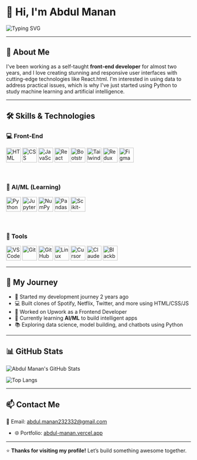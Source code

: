 # 👋 Hi, I'm Abdul Manan

![Typing SVG](https://readme-typing-svg.demolab.com?font=Fira+Code&pause=1000&color=FFFFFF&width=600&lines=Front-End+Developer+%7C+React+Specialist;Transitioning+into+AI+%26+ML;)

---

## 🚀 About Me

I've been working as a self-taught **front-end developer** for almost two years, and I love creating stunning and responsive user interfaces with cutting-edge technologies like React.html.
I'm interested in using data to address practical issues, which is why I've just started using Python to study machine learning and artificial intelligence.

---

## 🛠️ Skills & Technologies

### 💻 Front-End  
<p>
  <img src="https://cdn.jsdelivr.net/gh/devicons/devicon/icons/html5/html5-original.svg" width="40" alt="HTML" />
  <img src="https://cdn.jsdelivr.net/gh/devicons/devicon/icons/css3/css3-original.svg" width="40" alt="CSS" />
  <img src="https://cdn.jsdelivr.net/gh/devicons/devicon/icons/javascript/javascript-original.svg" width="40" alt="JavaScript" />
  <img src="https://cdn.jsdelivr.net/gh/devicons/devicon/icons/react/react-original.svg" width="40" alt="React" />
  <img src="https://cdn.jsdelivr.net/gh/devicons/devicon/icons/bootstrap/bootstrap-original.svg" width="40" alt="Bootstrap" />
  <img src="https://img.icons8.com/?size=256&id=4PiNHtUJVbLs&format=png" width="40" alt="Tailwind CSS" />
  <img src="https://cdn.jsdelivr.net/gh/devicons/devicon/icons/redux/redux-original.svg" width="40" alt="Redux" />
  <img src="https://cdn.jsdelivr.net/gh/devicons/devicon/icons/figma/figma-original.svg" width="40" alt="Figma" />
</p>

<br/>

### 🤖 AI/ML (Learning)  
<p>
  <img src="https://cdn.jsdelivr.net/gh/devicons/devicon/icons/python/python-original.svg" width="40" alt="Python" />
  <img src="https://cdn.jsdelivr.net/gh/devicons/devicon/icons/jupyter/jupyter-original.svg" width="40" alt="Jupyter" />
  <img src="https://cdn.jsdelivr.net/gh/devicons/devicon/icons/numpy/numpy-original.svg" width="40" alt="NumPy" />
  <img src="https://cdn.jsdelivr.net/gh/devicons/devicon/icons/pandas/pandas-original.svg" width="40" alt="Pandas" />
  <img src="https://icon.icepanel.io/Technology/svg/scikit-learn.svg" width="40" alt="Scikit-learn" />
</p>

<br/>

### 🧰 Tools  
<p>
  <img src="https://cdn.jsdelivr.net/gh/devicons/devicon/icons/vscode/vscode-original.svg" width="40" alt="VS Code" />
  <img src="https://cdn.jsdelivr.net/gh/devicons/devicon/icons/git/git-original.svg" width="40" alt="Git" />
  <img src="https://img.icons8.com/?size=256&id=LoL4bFzqmAa0&format=png" width="40" alt="GitHub" />
  <img src="https://cdn.jsdelivr.net/gh/devicons/devicon/icons/linux/linux-original.svg" width="40" alt="Linux" />
  <img src="https://img.icons8.com/?size=256&id=DiGZkjCzyZXn&format=png" width="40" alt="Cursor Ai" />
  <img src="https://uxwing.com/wp-content/themes/uxwing/download/brands-and-social-media/claude-ai-icon.png" width="40" alt="Claude Ai" />
  <img src="https://img.icons8.com/?size=256&id=Uc932Kf1WRYu&format=png" width="40" alt="Blackbox Ai" />
</p>

---

## 🌱 My Journey

- 🚀 Started my development journey 2 years ago  
- 💻 Built clones of Spotify, Netflix, Twitter, and more using HTML/CSS/JS  
- 🔧 Worked on Upwork as a Frontend Developer 
- 🧠 Currently learning **AI/ML** to build intelligent apps  
- 📚 Exploring data science, model building, and chatbots using Python  

---

## 📊 GitHub Stats

![Abdul Manan's GitHub Stats](https://github-readme-stats.vercel.app/api?username=AbdulManan30&show_icons=true&theme=tokyonight)

![Top Langs](https://github-readme-stats.vercel.app/api/top-langs/?username=AbdulManan30&layout=compact&theme=tokyonight)

---

## 📫 Contact Me

📧 Email: [abdul.manan232332@gmail.com](mailto:abdul.manan232332@gmail.com)  
- 🌐 Portfolio: [abdul-manan.vercel.app](https://abdul-manan.vercel.app)


---

⭐ **Thanks for visiting my profile!** Let’s build something awesome together.
